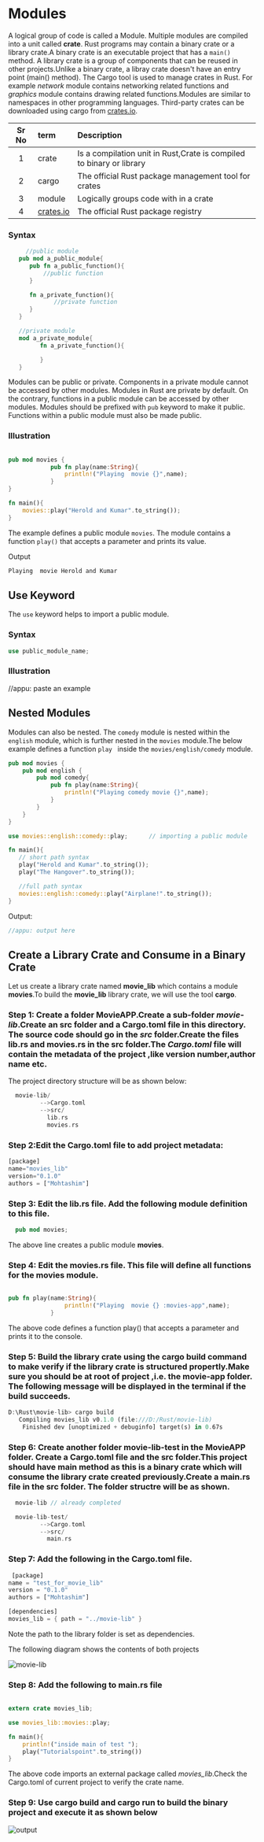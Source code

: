 # Modules

A logical group of code is called a Module. Multiple modules are compiled into a unit called **crate**. 
Rust programs may contain a binary crate or a library crate.A binary crate is an executable project that has a `main()` method. A library crate is a group of components that can be reused in other projects.Unlike a binary crate, a libray crate doesn't have an entry point (main() method). The Cargo tool is used to manage crates in Rust.
For example *network* module contains networking related functions and *graphics* module contains drawing related functions.Modules are similar to  namespaces in other programming languages. Third-party crates can be downloaded using cargo from [crates.io](https://crates.io/).

|Sr No |  term | Description  |
|:----:|:----------|:----|
|1|crate|Is a compilation unit in Rust,Crate is compiled to binary or library|
|2|cargo|The official Rust package management tool for crates|
|3|module| Logically groups code with in a crate|
|4|[crates.io](https://crates.io/)|The official Rust package registry|


### Syntax

```rust
     //public module
   pub mod a_public_module{
      pub fn a_public_function(){
          //public function
      }

      fn a_private_function(){
             //private function
      }
   }

   //private module
   mod a_private_module{
         fn a_private_function(){

         }
   }

```

Modules can be public or private. Components in a private module cannot be accessed by other modules. Modules in Rust are private by default. On the contrary, functions in a public module can be accessed by other modules. Modules should be prefixed with `pub` keyword to make it public. Functions within a public module must also be made public.

### Illustration 

```rust
  
pub mod movies {
            pub fn play(name:String){
                println!("Playing  movie {}",name);
            }
}

fn main(){
    movies::play("Herold and Kumar".to_string());
}

```
The example defines a public module `movies`. The module contains a function `play()` that accepts a parameter and prints its value.

Output

```rust
Playing  movie Herold and Kumar
```

## Use Keyword
The `use` keyword helps to import a public module.

### Syntax
```rust
use public_module_name;

```
### Illustration
//appu: paste an example 

## Nested Modules 
Modules can also be nested. The `comedy` module is nested within the `english` module, which is further nested in the `movies` module.The below example defines a function `play ` inside the `movies/english/comedy` module.

```rust
pub mod movies {
    pub mod english {
        pub mod comedy{
            pub fn play(name:String){
                println!("Playing comedy movie {}",name);
            }
        }
    }
}

use movies::english::comedy::play;      // importing a public module

fn main(){
   // short path syntax
   play("Herold and Kumar".to_string());
   play("The Hangover".to_string());

   //full path syntax
   movies::english::comedy::play("Airplane!".to_string());
}

```

Output:
```rust
//appu: output here 

```

## Create a Library Crate and Consume in a Binary Crate

Let us create a library crate named **movie_lib** which contains a module **movies**.To build the **movie_lib** library crate, we will use the tool **cargo**.

### Step 1: Create a folder MovieAPP.Create a sub-folder *movie-lib*.Create an **src** folder and a Cargo.toml file in this directory. The source code should go in the *src* folder.Create the files lib.rs and movies.rs in the src folder.The *Cargo.toml* file will contain the metadata of the project ,like version number,author name etc.

The project directory structure will be as shown below:

```rust
  movie-lib/
         -->Cargo.toml
         -->src/
           lib.rs
           movies.rs
```

### Step 2:Edit the Cargo.toml file to add project metadata:

```rust
[package]
name="movies_lib"
version="0.1.0"
authors = ["Mohtashim"]

```

### Step 3: Edit the **lib.rs** file. Add the following module definition to this file.

```rust
  pub mod movies;
```
The above line creates a public module **movies**.

### Step 4: Edit the **movies.rs** file. This file will define all functions for the movies module.

```rust

pub fn play(name:String){
                println!("Playing  movie {} :movies-app",name);
            }

```
The above code defines a function play() that accepts a parameter and prints it to the console.

### Step 5: Build the library crate using the **cargo build** command to make verify if the library crate is structured propertly.Make sure you should be at root of project ,i.e. the movie-app folder. The following message will be displayed in the terminal if the build succeeds.

```rust
D:\Rust\movie-lib> cargo build
   Compiling movies_lib v0.1.0 (file:///D:/Rust/movie-lib)
    Finished dev [unoptimized + debuginfo] target(s) in 0.67s

```

### Step 6: Create another folder **movie-lib-test** in the MovieAPP folder. Create a Cargo.toml file and the src folder.This project should have main method as this is a binary crate which will consume the library crate created previously.Create a main.rs file in the src folder. The folder structre will be  as shown.

```rust
  movie-lib // already completed

  movie-lib-test/
         -->Cargo.toml
         -->src/
           main.rs
```


### Step 7: Add the following in the **Cargo.toml** file.

```rust
 [package]
name = "test_for_movie_lib"
version = "0.1.0"
authors = ["Mohtashim"]

[dependencies]
movies_lib = { path = "../movie-lib" }

```

Note the path to the library folder is set as dependencies.

The following diagram shows the contents of both projects

![movie-lib](https://raw.githubusercontent.com/kannans89/RustRepo/master/Images/movie_lib.jpg)

### Step 8: Add the following to **main.rs** file

```rust
  
extern crate movies_lib;

use movies_lib::movies::play;

fn main(){
    println!("inside main of test ");
    play("Tutorialspoint".to_string())
}

```

The above code imports an external package called *movies_lib*.Check the Cargo.toml of current project to verify the crate name.

### Step 9: Use cargo build and cargo run to build the binary project and execute it as shown below 

![output](https://raw.githubusercontent.com/kannans89/RustRepo/master/Images/20_modules.PNG)
